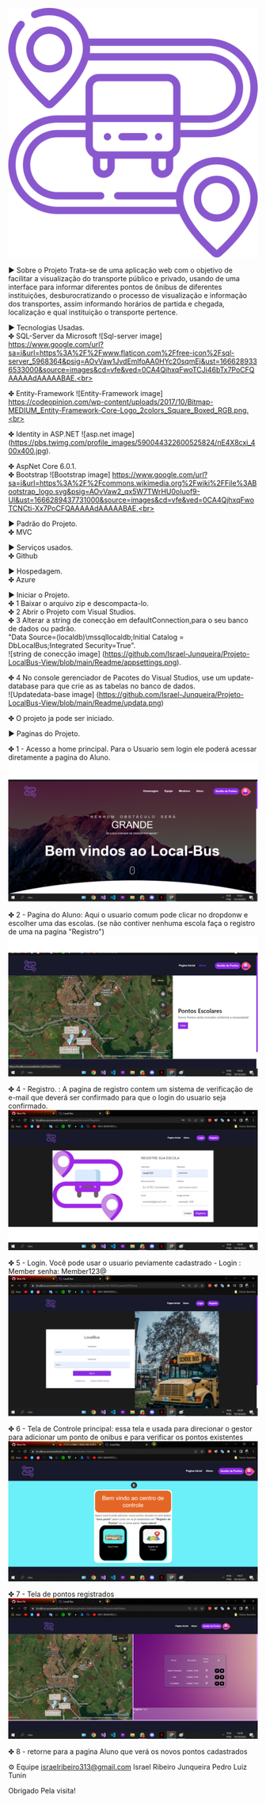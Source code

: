 
![Logo do projeto ](https://github.com/Israel-Junqueira/Projeto-LocalBus-View/blob/main/Readme/bus.png)


▶ Sobre o Projeto
Trata-se de uma aplicação web com o objetivo de facilitar a visualização do transporte público e privado, usando de uma interface para informar diferentes 
pontos de ônibus de diferentes instituições, desburocratizando o processo de visualização e informação dos transportes, assim informando horários de
partida e chegada, localização e qual instituição o transporte pertence.  


▶ Tecnologias Usadas.<br>
  ✤ SQL-Server da Microsoft  ![Sql-server image] https://www.google.com/url?sa=i&url=https%3A%2F%2Fwww.flaticon.com%2Ffree-icon%2Fsql-server_5968364&psig=AOvVaw1JvdEmlfoAA0HYc20sqmEj&ust=1666289336533000&source=images&cd=vfe&ved=0CA4QjhxqFwoTCJi46bTx7PoCFQAAAAAdAAAAABAE.<br>
  
  ✤ Entity-Framework   ![Entity-Framework image]  https://codeopinion.com/wp-content/uploads/2017/10/Bitmap-MEDIUM_Entity-Framework-Core-Logo_2colors_Square_Boxed_RGB.png.<br>
  
  ✤ Identity in ASP.NET  ![asp.net image] (https://pbs.twimg.com/profile_images/590044322600525824/nE4X8cxi_400x400.jpg).<br>
  
  ✤ AspNet Core 6.0.1.<br>
  ✤ Bootstrap  ![Bootstrap image] https://www.google.com/url?sa=i&url=https%3A%2F%2Fcommons.wikimedia.org%2Fwiki%2FFile%3ABootstrap_logo.svg&psig=AOvVaw2_qx5W7TWrHU0oIuof9-Ul&ust=1666289437731000&source=images&cd=vfe&ved=0CA4QjhxqFwoTCNCti-Xx7PoCFQAAAAAdAAAAABAE.<br>

▶ Padrão do Projeto.<br>
  ✤ MVC

▶ Serviços usados.<br>
  ✤ Github

▶ Hospedagem.<br>
  ✤ Azure

▶ Iniciar o Projeto.<br>
  ✤ 1 Baixar o arquivo zip e descompacta-lo.<br>
  ✤ 2 Abrir o Projeto com Visual Studios.<br>
  ✤ 3 Alterar a string de conecção em defaultConnection,para o seu banco de dados ou padrão.<br>
  "Data Source=(localdb)\\mssqllocaldb;Initial Catalog = DbLocalBus;Integrated Security=True".<br>
  ![string de conecção image] (https://github.com/Israel-Junqueira/Projeto-LocalBus-View/blob/main/Readme/appsettings.png).<br>
  
  ✤ 4 No console gerenciador de Pacotes do Visual Studios, use um update-database para que crie as as tabelas no banco de dados.<br>
 ![Updatedata-base image] (https://github.com/Israel-Junqueira/Projeto-LocalBus-View/blob/main/Readme/updata.png)
  
  ✤ O projeto ja pode ser iniciado.<br>

▶ Paginas do Projeto.<br>

  ✤ 1 - Acesso a home principal. Para o Usuario sem login ele poderá acessar diretamente a pagina do Aluno.<br>
  ![Homepage image](https://github.com/Israel-Junqueira/Projeto-LocalBus-View/blob/main/Readme/home.png)

  ✤ 2 - Pagina do Aluno: Aqui o usuario comum pode clicar no dropdonw e escolher uma das escolas. (se não contiver nenhuma escola faça o registro de uma na pagina "Registro")
  ![Login](https://github.com/Israel-Junqueira/Projeto-LocalBus-View/blob/main/Readme/Aluno.png)

  ✤ 4 - Registro. : A pagina de registro contem um sistema de verificação de e-mail que deverá ser confirmado para que o login do usuario seja confirmado.
  ![Sign up](https://github.com/Israel-Junqueira/Projeto-LocalBus-View/blob/main/Readme/Registro.png)

  ✤ 5 - Login.  Você pode usar o usuario peviamente cadastrado - Login : Member senha:  Member123@
  ![Dashboard](https://github.com/Israel-Junqueira/Projeto-LocalBus-View/blob/main/Readme/login.png)

  ✤ 6 - Tela de Controle principal: essa tela e usada para direcionar o gestor para adicionar um ponto de onibus e para verificar os pontos existentes
  ![Dashboard](https://github.com/Israel-Junqueira/Projeto-LocalBus-View/blob/main/Readme/Administra%C3%A7%C3%A3o.png)

  ✤ 7  - Tela de pontos registrados
  ![Search tab](https://github.com/Israel-Junqueira/Projeto-LocalBus-View/blob/main/Readme/PontosRegistrados.png)

  ✤ 8 - retorne para a pagina Aluno que verá os novos pontos cadastrados

  ⚙️ Equipe
      israelribeiro313@gmail.com
      Israel Ribeiro Junqueira
      Pedro Luiz Tunin

 Obrigado Pela visita!
